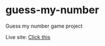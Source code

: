 # guess-my-number
Guess my number game project

Live site: [Click this](https://kun026.github.io/guess-my-number/)

